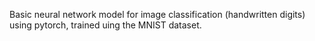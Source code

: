 Basic neural network model for image classification (handwritten digits) using pytorch, trained uing the MNIST dataset.

